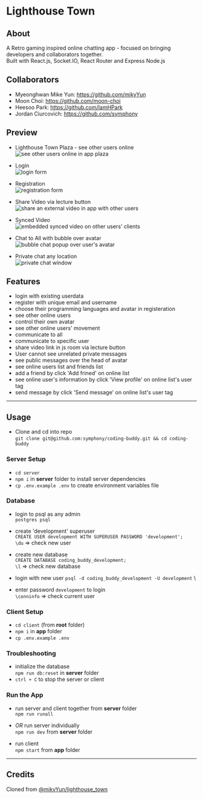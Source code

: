 # Lighthouse Town

## About 
A Retro gaming inspired online chatting app - focused on bringing developers and collaborators together. \
Built with React.js, Socket.IO, React Router and Express Node.js

## Collaborators
* Myeonghwan Mike Yun: https://github.com/mikyYun
* Moon Choi: https://github.com/moon-choi
* Heesoo Park: https://github.com/IamHPark
* Jordan Ciurcovich: https://github.com/symphony

## Preview
* Lighthouse Town Plaza - see other users online <br />
![see other users online in app plaza](_docs/01-onlineUserSync.gif)

* Login <br />
![login form](_docs/02-login.gif)

* Registration <br />
![registration form](_docs/03-register.gif)

* Share Video via lecture button <br />
![share an external video in app with other users](_docs/04-shareVideo.gif)

* Synced Video <br />
![embedded synced video on other users' clients](_docs/06-syncedVideo.gif)

* Chat to All with bubble over avatar <br />
![bubble chat popup over user's avatar](_docs/07-bubbleChat.gif)

* Private chat any location <br />
![private chat window](_docs/08-privateChat.gif)


## Features
- login with existing userdata
- register with unique email and username
- choose their programming languages and avatar in registeration
- see other online users
- control their own avatar
- see other online users' movement
- communicate to all 
- communicate to specific user
- share video link in js room via lecture button
- User cannot see unrelated private messages
- see public messages over the head of avatar
- see online users list and friends list
- add a friend by click 'Add frined' on online list 
- see online user's information by click 'View profile' on online list's user tag
- send message by click 'Send message' on online list's user tag

---
## Usage
- Clone and cd into repo \
`git clone git@github.com:symphony/coding-buddy.git && cd coding-buddy`


### Server Setup
- `cd server` 
- `npm i` in **server** folder to install server dependencies
- `cp .env.example .env` to create environment variables file


### Database
- login to psql as any admin \
`postgres psql`

- create 'development' superuser \
`CREATE USER development WITH SUPERUSER PASSWORD 'development';` \
`\du` => check new user

- create new database \
`CREATE DATABASE coding_buddy_development;` \
`\l` => check new database

- login with new user
`psql -d coding_buddy_development -U development` \

- enter password `development` to login \
`\conninfo` => check current user


### Client Setup
- `cd client` (from **root** folder) 
- `npm i` in **app** folder
- `cp .env.example .env`


### Troubleshooting
- initialize the database \
`npm run db:reset` in **server** folder
- `ctrl + C` to stop the server or client


### Run the App
- run server and client together from **server** folder \
`npm run runall`

- *OR* run server individually \
`npm run dev` from **server** folder

- run client \
`npm start` from **app** folder

---
## Credits
Cloned from [@mikyYun/lighthouse_town](https://github.com/mikyYun/lighthouse_town)
